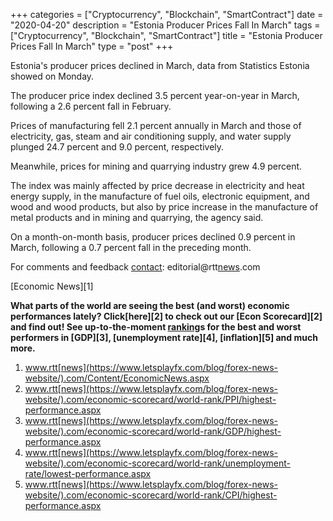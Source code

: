 +++
categories = ["Cryptocurrency", "Blockchain", "SmartContract"]
date = "2020-04-20"
description = "Estonia Producer Prices Fall In March"
tags = ["Cryptocurrency", "Blockchain", "SmartContract"]
title = "Estonia Producer Prices Fall In March"
type = "post"
+++

Estonia's producer prices declined in March, data from Statistics
Estonia showed on Monday.

The producer price index declined 3.5 percent year-on-year in March,
following a 2.6 percent fall in February.

Prices of manufacturing fell 2.1 percent annually in March and those of
electricity, gas, steam and air conditioning supply, and water supply
plunged 24.7 percent and 9.0 percent, respectively.

Meanwhile, prices for mining and quarrying industry grew 4.9 percent.

The index was mainly affected by price decrease in electricity and heat
energy supply, in the manufacture of fuel oils, electronic equipment,
and wood and wood products, but also by price increase in the
manufacture of metal products and in mining and quarrying, the agency
said.

On a month-on-month basis, producer prices declined 0.9 percent in
March, following a 0.7 percent fall in the preceding month.

For comments and feedback [contact](https://www.playgroundfx.com/contact/): editorial@rtt[news](https://www.letsplayfx.com/blog/forex-news-website/).com

[Economic News][1]

 **What parts of the world are seeing the best (and worst) economic
performances lately? Click[here][2] to check out our [Econ Scorecard][2]
and find out! See up-to-the-moment [ranking](https://www.playgroundfx.com/blog/crypto-exchange-ranking/)s for the best and worst
performers in [GDP][3], [unemployment rate][4], [inflation][5] and much
more.**

   1. www.rtt[news](https://www.letsplayfx.com/blog/forex-news-website/).com/Content/EconomicNews.aspx
   2. www.rtt[news](https://www.letsplayfx.com/blog/forex-news-website/).com/economic-scorecard/world-rank/PPI/highest-performance.aspx
   3. www.rtt[news](https://www.letsplayfx.com/blog/forex-news-website/).com/economic-scorecard/world-rank/GDP/highest-performance.aspx
   4. www.rtt[news](https://www.letsplayfx.com/blog/forex-news-website/).com/economic-scorecard/world-rank/unemployment-rate/lowest-performance.aspx
   5. www.rtt[news](https://www.letsplayfx.com/blog/forex-news-website/).com/economic-scorecard/world-rank/CPI/highest-performance.aspx